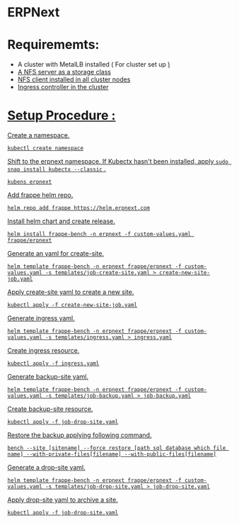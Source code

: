 # ERPNext

# Requirememts: 
- A cluster with MetalLB installed ( For cluster set up <a href="https://github.com/nasirnjs/kubernetes/blob/main/k8s-cluster-setup/k8s-1.29-cluster-setup-ubuntu-22.md">)
- A NFS server as a storage class
- NFS client installed in all cluster nodes
- Ingress controller in the cluster

  
# Setup Procedure : 
Create a namespace.
```
kubectl create namespace
```
Shift to the erpnext namespace.
If Kubectx hasn't been installed, apply ``` sudo snap install kubectx --classic ``` .
```
kubens erpnext
```
Add frappe helm repo.
```
helm repo add frappe https://helm.erpnext.com
```
Install helm chart and create release.
```
helm install frappe-bench -n erpnext -f custom-values.yaml frappe/erpnext
```
Generate an yaml for create-site.
```
helm template frappe-bench -n erpnext frappe/erpnext -f custom-values.yaml -s templates/job-create-site.yaml > create-new-site-job.yaml
```
Apply create-site yaml to create a new site. 
```
kubectl apply -f create-new-site-job.yaml
```
Generate ingress yaml.
```
helm template frappe-bench -n erpnext frappe/erpnext -f custom-values.yaml -s templates/ingress.yaml > ingress.yaml
```
Create ingress resource.
```
kubectl apply -f ingress.yaml
```
Generate backup-site yaml.
```
helm template frappe-bench -n erpnext frappe/erpnext -f custom-values.yaml -s templates/job-backup.yaml > job-backup.yaml
```
Create backup-site resource.
```
kubectl apply -f job-drop-site.yaml
```
Restore the backup applying following command.
```
bench --site [sitename] --force restore [path sql database which file name] --with-private-files[filename] --with-public-files[filename]
```
Generate a drop-site yaml.
```
helm template frappe-bench -n erpnext frappe/erpnext -f custom-values.yaml -s templates/job-drop-site.yaml > job-drop-site.yaml
```
Apply drop-site yaml to archive a site.
```
kubectl apply -f job-drop-site.yaml
```

